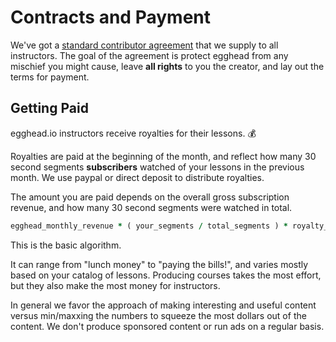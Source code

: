 # Contracts and Payment

We've got a [standard contributor agreement](https://docs.google.com/document/d/17jNT6R6SNb9OVYSnpTDqevMh80XZ8Gu3VeYoLZck0v4/edit?usp=sharing) that we supply to all instructors. The goal of the agreement is protect egghead from any mischief you might cause, leave **all rights** to you the creator, and lay out the terms for payment.

## Getting Paid

egghead.io instructors receive royalties for their lessons. :moneybag:

Royalties are paid at the beginning of the month, and reflect how many 30 second segments **subscribers** watched of your lessons in the previous month. We use paypal or direct deposit to distribute royalties.

The amount you are paid depends on the overall gross subscription revenue, and how many 30 second segments were watched in total. 

``` ruby
egghead_monthly_revenue * ( your_segments / total_segments ) * royalty_percent
```

This is the basic algorithm.

It can range from "lunch money" to "paying the bills!", and varies mostly based on your catalog of lessons. Producing courses takes the most effort, but they also make the most money for instructors. 

In general we favor the approach of making interesting and useful content versus min/maxxing the numbers to squeeze the most dollars out of the content. We don't produce sponsored content or run ads on a regular basis.
